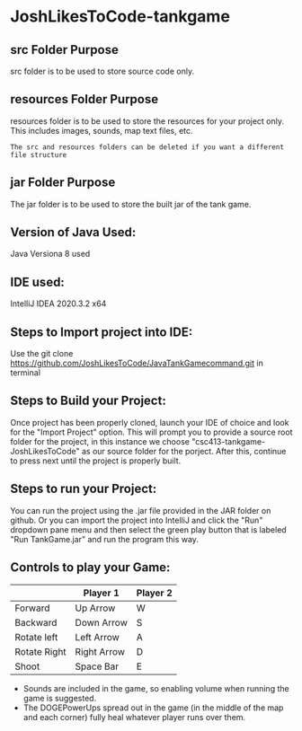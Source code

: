 # JoshLikesToCode-tankgame

## src Folder Purpose 
src folder is to be used to store source code only.

## resources Folder Purpose 
resources folder is to be used to store the resources for your project only. This includes images, sounds, map text files, etc.

`The src and resources folders can be deleted if you want a different file structure`

## jar Folder Purpose 
The jar folder is to be used to store the built jar of the tank game.

## Version of Java Used:
Java Versiona 8 used

## IDE used: 
IntelliJ IDEA 2020.3.2 x64

## Steps to Import project into IDE:
Use the git clone https://github.com/JoshLikesToCode/JavaTankGamecommand.git in terminal

## Steps to Build your Project:
Once project has been properly cloned, launch your IDE of choice and look for the "Import Project" option. This will prompt you to provide a source root folder for the project, in this instance we choose "csc413-tankgame-JoshLikesToCode" as our source folder for the porject. After this, continue to press next until the project is properly built.
 
## Steps to run your Project:
You can run the project using the .jar file provided in the JAR folder on github. Or you can import the project into IntelliJ and click the "Run" dropdown pane menu and then select the green play button that is labeled "Run TankGame.jar" and run the program this way.

## Controls to play your Game:

|               | Player 1     | Player 2 |
|---------------|--------------|----------|
|  Forward      | Up Arrow     |    W     |
|  Backward     | Down Arrow   |    S     |
|  Rotate left  | Left Arrow   |    A     |
|  Rotate Right | Right Arrow  |    D     |
|  Shoot        | Space Bar    |    E     |

<!-- you may add more controls if you need to. -->
- Sounds are included in the game, so enabling volume when running the game is suggested.
- The DOGEPowerUps spread out in the game (in the middle of the map and each corner) fully heal whatever player runs over them.
